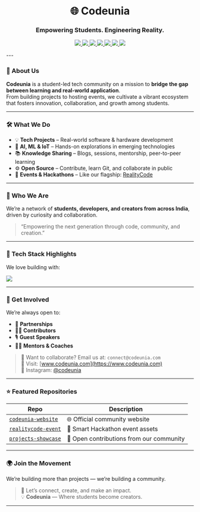<h1 align="center">🌐 Codeunia</h1>
<h3 align="center">Empowering Students. Engineering Reality.</h3>

<p align="center">
  <a href="https://github.com/codeunia">
    <img src="https://img.shields.io/badge/GitHub-Codeunia-181717?style=for-the-badge&logo=github&logoColor=white" />
  </a>
  <a href="https://www.codeunia.com">
    <img src="https://img.shields.io/badge/Website-codeunia.com-blue?style=for-the-badge&logo=google-chrome&logoColor=white" />
  </a>
  <a href="https://instagram.com/codeunia">
    <img src="https://img.shields.io/badge/Instagram-@codeunia-E4405F?style=for-the-badge&logo=instagram&logoColor=white" />
  </a>
  <a href="mailto:connect@codeunia.com">
    <img src="https://img.shields.io/badge/Email-connect@codeunia.com-D14836?style=for-the-badge&logo=gmail&logoColor=white" />
  </a>
  <a href="https://discord.gg/YOUR_INVITE">
    <img src="https://img.shields.io/badge/Discord-Join%20Us-5865F2?style=for-the-badge&logo=discord&logoColor=white" />
  </a>
  <a href="https://www.linkedin.com/company/codeunia">
    <img src="https://img.shields.io/badge/LinkedIn-Codeunia-0A66C2?style=for-the-badge&logo=linkedin&logoColor=white" />
  </a>
  <a href="https://youtube.com/@codeunia">
    <img src="https://img.shields.io/badge/YouTube-@codeunia-FF0000?style=for-the-badge&logo=youtube&logoColor=white" />
  </a>
</p>
---

### 🚀 About Us

**Codeunia** is a student-led tech community on a mission to **bridge the gap between learning and real-world application**.  
From building projects to hosting events, we cultivate a vibrant ecosystem that fosters innovation, collaboration, and growth among students.

---

### 🛠️ What We Do

- 💡 **Tech Projects** – Real-world software & hardware development
- 🤖 **AI, ML & IoT** – Hands-on explorations in emerging technologies
- 📚 **Knowledge Sharing** – Blogs, sessions, mentorship, peer-to-peer learning
- ⚙️ **Open Source** – Contribute, learn Git, and collaborate in public
- 🎤 **Events & Hackathons** – Like our flagship: [RealityCode](#)

---

### 👥 Who We Are

We’re a network of **students, developers, and creators from across India**, driven by curiosity and collaboration.

> “Empowering the next generation through code, community, and creation.”

---

### 🧠 Tech Stack Highlights

We love building with:

<img src="https://skillicons.dev/icons?i=nextjs,ts,js,react,nodejs,tailwind,firebase,supabase,python,mongodb,vercel" />

---

### 📢 Get Involved

We’re always open to:
- 🤝 **Partnerships**
- 🧑‍💻 **Contributors**
- 🎙️ **Guest Speakers**
- 🧑‍🏫 **Mentors & Coaches**

> 💬 Want to collaborate? Email us at: `connect@codeunia.com`  
> 🔗 Visit: [www.codeunia.com](https://www.codeunia.com)  
> 📸 Instagram: [@codeunia](https://instagram.com/codeunia)

---

### ⭐ Featured Repositories

| Repo | Description |
|------|-------------|
| [`codeunia-website`](https://github.com/codeunia/codeunia-website) | 🌐 Official community website |
| [`realitycode-event`](https://github.com/codeunia/realitycode-event) | 🧠 Smart Hackathon event assets |
| [`projects-showcase`](https://github.com/codeunia/projects-showcase) | 🚀 Open contributions from our community |

---

### 🌍 Join the Movement

We’re building more than projects — we’re building a community.

> 📩 Let’s connect, create, and make an impact.  
> 💡 **Codeunia** — Where students become creators.

---
